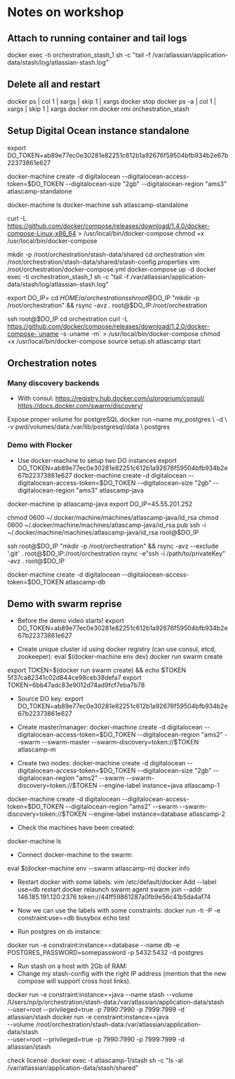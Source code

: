 # Notes on workshop

## Attach to running container and tail logs

docker exec -ti orchestration_stash_1 sh -c "tail -f /var/atlassian/application-data/stash/log/atlassian-stash.log"

## Delete all and restart

docker ps | col 1 | xargs | skip 1 | xargs docker stop
docker ps -a | col 1 | xargs | skip 1 | xargs docker rm
docker rmi orchestration_stash

## Setup Digital Ocean instance standalone

export DO_TOKEN=ab89e77ec0e30281e82251c612b1a92676f59504bfb934b2e67b22373861e627

docker-machine create -d digitalocean --digitalocean-access-token=$DO_TOKEN --digitalocean-size "2gb" --digitalocean-region "ams3" atlascamp-standalone

docker-machine ls
docker-machine ssh atlascamp-standalone

curl -L https://github.com/docker/compose/releases/download/1.4.0/docker-compose-Linux-x86_64 > /usr/local/bin/docker-compose
chmod +x /usr/local/bin/docker-compose


mkdir -p /root/orchestration/stash-data/shared
cd orchestration
vim /root/orchestration/stash-data/shared/stash-config.properties
vim /root/orchestration/docker-compose.yml
docker-compose up -d
docker exec -ti orchestration_stash_1 sh -c "tail -f /var/atlassian/application-data/stash/log/atlassian-stash.log"

export DO_IP=<read ip from docker machine result>
cd $HOME/a/orchestration
ssh root@$DO_IP "mkdir -p /root/orchestration" && rsync -avz . root@$DO_IP:/root/orchestration

ssh root@$DO_IP
  cd orchestration
  curl -L https://github.com/docker/compose/releases/download/1.2.0/docker-compose-`uname -s`-`uname -m` > /usr/local/bin/docker-compose
  chmod +x /usr/local/bin/docker-compose
  source setup.sh
  atlascamp start

## Orchestration notes

### Many discovery backends

- With consul:
https://registry.hub.docker.com/u/progrium/consul/
https://docs.docker.com/swarm/discovery/

Expose proper volume for postgreSQL
docker run –name my_postgres \ -d \ -v pwd/volumes/data:/var/lib/postgresql/data \ postgres

### Demo with Flocker

- Use docker-machine to setup two DO instances
export DO_TOKEN=ab89e77ec0e30281e82251c612b1a92676f59504bfb934b2e67b22373861e627
docker-machine create -d digitalocean --digitalocean-access-token=$DO_TOKEN --digitalocean-size "2gb" --digitalocean-region "ams3" atlascamp-java

docker-machine ip atlascamp-java
export DO_IP=45.55.201.252

chmod 0600 ~/.docker/machine/machines/atlascamp-java/id_rsa
chmod 0600 ~/.docker/machine/machines/atlascamp-java/id_rsa.pub
ssh -i ~/.docker/machine/machines/atlascamp-java/id_rsa root@$DO_IP

ssh root@$DO_IP "mkdir -p /root/orchestration" && rsync -avz --exclude '.git' . root@$DO_IP:/root/orchestration
rsync -e"ssh -i /path/to/privateKey" -avz . root@$DO_IP

docker-machine create -d digitalocean --digitalocean-access-token=$DO_TOKEN atlascamp-db

## Demo with swarm reprise
- Before the demo video starts!
  export DO_TOKEN=ab89e77ec0e30281e82251c612b1a92676f59504bfb934b2e67b22373861e627

- Create unique cluster id using docker registry (can use consul, etcd, zookeeper):
eval $(docker-machine env dev)
docker run swarm create

export TOKEN=$(docker run swarm create) && echo $TOKEN
5f37ca82341c02d844ce98ceb38defa7
export TOKEN=6bb47adc83e9012d74ad9fcf7eba7b78

- Source DO key:
export DO_TOKEN=ab89e77ec0e30281e82251c612b1a92676f59504bfb934b2e67b22373861e627

- Create master/manager:
docker-machine create -d digitalocean --digitalocean-access-token=$DO_TOKEN --digitalocean-region "ams2" --swarm --swarm-master --swarm-discovery=token://$TOKEN atlascamp-m

- Create two nodes:
docker-machine create -d digitalocean --digitalocean-access-token=$DO_TOKEN --digitalocean-size "2gb" --digitalocean-region "ams2" --swarm --swarm-discovery=token://$TOKEN --engine-label instance=java atlascamp-1

docker-machine create -d digitalocean --digitalocean-access-token=$DO_TOKEN --digitalocean-region "ams2" --swarm --swarm-discovery=token://$TOKEN --engine-label instance=database atlascamp-2

- Check the machines have been created:

docker-machine ls

- Connect docker-machine to the swarm:

eval $(docker-machine env --swarm atlascamp-m)
docker info


- Restart docker with some labels:
vim /etc/default/docker
Add --label use=db
restart docker
relaunch swarm agent
swarm join --addr 146.185.191.120:2376 token://44ff59861287a0fb9e56c41b5da4af74

- Now we can use the labels with some constraints:
docker run -ti -P -e constraint:use==db busybox echo test

- Run postgres on `db` instance:

docker run -e constraint:instance==database --name db -e POSTGRES_PASSWORD=somepassword -p 5432:5432 -d postgres

- Run stash on a host with 2Gb of RAM:
- Change my stash-config with the right IP address (mention that the new compose will support cross host links).

docker run -e constraint:instance==java --name stash --volume /Users/np/p/orchestration/stash-data:/var/atlassian/application-data/stash --user=root --privileged=true -p 7990:7990 -p 7999:7999 -d atlassian/stash
docker run -e constraint:instance==java \
--volume /root/orchestration/stash-data:/var/atlassian/application-data/stash \
--user=root --privileged=true -p 7990:7990 -p 7999:7999 -d atlassian/stash

check license:
docker exec -t atlascamp-1/stash sh -c "ls -al /var/atlassian/application-data/stash/shared"
